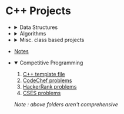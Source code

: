 # C++ Projects

- <details>
   <summary> Data Structures </summary>

  1.  [Linked list class](DataStructures/LinkedList/include/list.hpp)
  2.  [Stack implemented using node pointer](DataStructures/Stack/include/Stack.hpp)
  3.  [Queue implemented using node pointers](DataStructures/Queue/include/Queue.hpp)

  </details>

- <details>
    <summary> Algorithms </summary>

  1.  [Searching Algorithms](Algorithms/Searching)
  2.  [Sorting Algorithms](Algorithms/Sorting)

  </details>

- <details>
   <summary> Misc. class based projects </summary>

  1.  [myString class](Misc/String/include/mystring.hpp)
  2.  [Class modelling complex numbers](Misc/ComplexNumbers/include/cmpx.hpp)
  3.  [Class modelling vectors (euclidean)](Misc/Vector/include/vector.hpp)

  </details>

- [Notes](Notes/README.md)

- <details open>
   <summary> Competitive Programming </summary>

  1.  [C++ template file](Misc/template.cpp)
  2.  [CodeChef problems](CompetitiveProgramming/CodeChef/README.md)
  3.  [HackerRank problems](CompetitiveProgramming/HackerRank/README.md)
  4.  [CSES problems](CompetitiveProgramming/CSES/README.md)

  _Note : above folders aren't comprehensive_

   </details>
